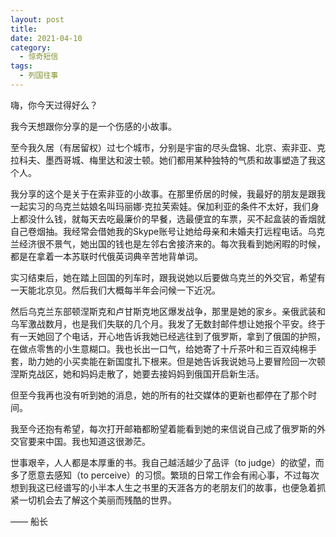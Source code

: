 ```yaml
---
layout: post
title: 
date: 2021-04-10
category:
  - 惊奇短信
tags:
  - 列国往事
---
```



嗨，你今天过得好么？

我今天想跟你分享的是一个伤感的小故事。

至今我久居（有居留权）过七个城市，分别是宇宙的尽头盘锦、北京、索非亚、克拉科夫、墨西哥城、梅里达和波士顿。她们都用某种独特的气质和故事塑造了我这个人。

我分享的这个是关于在索非亚的小故事。在那里侨居的时候，我最好的朋友是跟我一起实习的乌克兰姑娘名叫玛丽娜·克拉芙索娃。保加利亚的条件不太好，我们身上都没什么钱，就每天去吃最廉价的早餐，选最便宜的车票，买不起盒装的香烟就自己卷烟抽。我经常会借她我的Skype账号让她给母亲和未婚夫打远程电话。乌克兰经济很不景气，她出国的钱也是左邻右舍接济来的。每次我看到她闲暇的时候，都是在拿着一本苏联时代俄英词典辛苦地背单词。

实习结束后，她在踏上回国的列车时，跟我说她以后要做乌克兰的外交官，希望有一天能北京见。然后我们大概每半年会问候一下近况。

然后乌克兰东部顿涅斯克和卢甘斯克地区爆发战争，那里是她的家乡。亲俄武装和乌军激战数月，也是我们失联的几个月。我发了无数封邮件想让她报个平安。终于有一天她回了个电话，开心地告诉我她已经逃往到了俄罗斯，拿到了俄国的护照，在做点零售的小生意糊口。我也长出一口气，给她寄了十斤茶叶和三百双纯棉手套，助力她的小买卖能在新国度扎下根来。但是她告诉我说她马上要冒险回一次顿涅斯克战区，她和妈妈走散了，她要去接妈妈到俄国开启新生活。

但至今我再也没有听到她的消息，她的所有的社交媒体的更新也都停在了那个时间。

我至今还抱有希望，每次打开邮箱都盼望着能看到她的来信说自己成了俄罗斯的外交官要来中国。我也知道这很渺茫。

世事艰辛，人人都是本厚重的书。我自己越活越少了品评（to judge）的欲望，而多了愿意去感知（to perceive）的习惯。繁琐的日常工作会有闹心事，不过每次想到我这已经谱写的小半本人生之书里的天涯各方的老朋友们的故事，也便急着抓紧一切机会去了解这个美丽而残酷的世界。

—— 船长